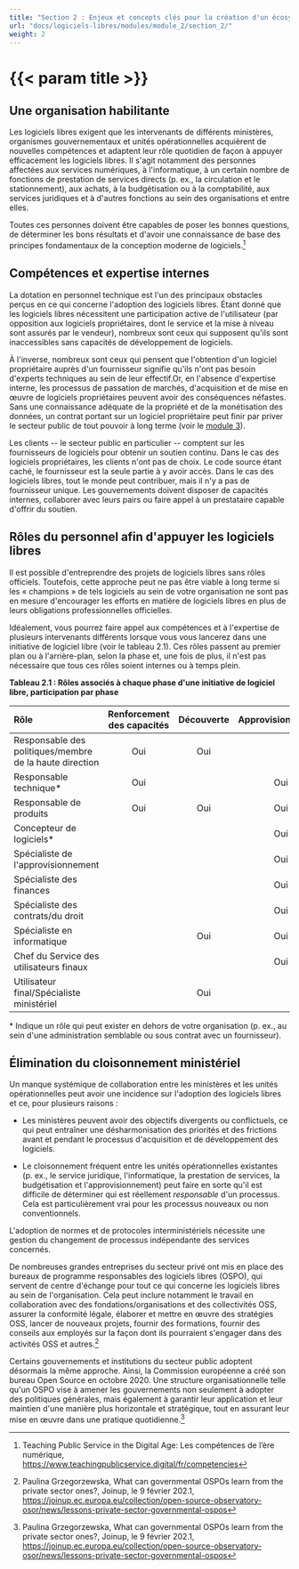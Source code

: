 ```yaml
---
title: "Section 2 : Enjeux et concepts clés pour la création d'un écosystème du logiciel libre"
url: "docs/logiciels-libres/modules/module_2/section_2/"
weight: 2
---
```


# {{< param title >}}

## Une organisation habilitante

Les logiciels libres exigent que les intervenants de différents ministères, organismes gouvernementaux et unités opérationnelles acquièrent de nouvelles compétences et adaptent leur rôle quotidien de façon à appuyer efficacement les logiciels libres. Il s'agit notamment des personnes affectées aux services numériques, à l'informatique, à un certain nombre de fonctions de prestation de services directs (p. ex., la circulation et le stationnement), aux achats, à la budgétisation ou à la comptabilité, aux services juridiques et à d'autres fonctions au sein des organisations et entre elles.

Toutes ces personnes doivent être capables de poser les bonnes questions, de déterminer les bons résultats et d'avoir une connaissance de base des principes fondamentaux de la conception moderne de logiciels.[^10]

## Compétences et expertise internes

La dotation en personnel technique est l'un des principaux obstacles perçus en ce qui concerne l'adoption des logiciels libres. Étant donné que les logiciels libres nécessitent une participation active de l'utilisateur (par opposition aux logiciels propriétaires, dont le service et la mise à niveau sont assurés par le vendeur), nombreux sont ceux qui supposent qu'ils sont inaccessibles sans capacités de développement de logiciels.

À l'inverse, nombreux sont ceux qui pensent que l'obtention d'un logiciel propriétaire auprès d'un fournisseur signifie qu'ils n'ont pas besoin d'experts techniques au sein de leur effectif.Or, en l'absence d'expertise interne, les processus de passation de marchés, d'acquisition et de mise en œuvre de logiciels propriétaires peuvent avoir des conséquences néfastes. Sans une connaissance adéquate de la propriété et de la monétisation des données, un contrat portant sur un logiciel propriétaire peut finir par priver le secteur public de tout pouvoir à long terme (voir le [module 3](#_heading=h.o24g9bwi3uvb)).

Les clients -- le secteur public en particulier -- comptent sur les fournisseurs de logiciels pour obtenir un soutien continu. Dans le cas des logiciels propriétaires, les clients n'ont pas de choix. Le code source étant caché, le fournisseur est la seule partie à y avoir accès. Dans le cas des logiciels libres, tout le monde peut contribuer, mais il n'y a pas de fournisseur unique. Les gouvernements doivent disposer de capacités internes, collaborer avec leurs pairs ou faire appel à un prestataire capable d'offrir du soutien.

## Rôles du personnel afin d'appuyer les logiciels libres

Il est possible d'entreprendre des projets de logiciels libres sans rôles officiels. Toutefois, cette approche peut ne pas être viable à long terme si les « champions » de tels logiciels au sein de votre organisation ne sont pas en mesure d'encourager les efforts en matière de logiciels libres en plus de leurs obligations professionnelles officielles.

Idéalement, vous pourrez faire appel aux compétences et à l'expertise de plusieurs intervenants différents lorsque vous vous lancerez dans une initiative de logiciel libre (voir le tableau 2.1). Ces rôles passent au premier plan ou à l'arrière-plan, selon la phase et, une fois de plus, il n'est pas nécessaire que tous ces rôles soient internes ou à temps plein.

**Tableau 2.1 : Rôles associés à chaque phase d'une initiative de logiciel libre, participation par phase**

| Rôle                                                    | Renforcement des capacités | Découverte | Approvisionnement | Intégration | Mise à niveau |
| :------------------------------------------------------ | :------------------------: | :--------: | :---------------: | :---------: | :-----------: |
| Responsable des politiques/membre de la haute direction |            Oui             |    Oui     |                   |             |               |
| Responsable technique*                                  |            Oui             |            |        Oui        |             |      Oui      |
| Responsable de produits                                 |            Oui             |    Oui     |        Oui        |     Oui     |               |
| Concepteur de logiciels*                                |                            |            |        Oui        |             |      Oui      |
| Spécialiste de l'approvisionnement                      |                            |            |        Oui        |             |               |
| Spécialiste des finances                                |                            |            |        Oui        |             |               |
| Spécialiste des contrats/du droit                       |                            |            |        Oui        |             |               |
| Spécialiste en informatique                             |                            |    Oui     |        Oui        |     Oui     |      Oui      |
| Chef du Service des utilisateurs finaux                 |                            |            |        Oui        |     Oui     |               |
| Utilisateur final/Spécialiste ministériel               |                            |    Oui     |                   |     Oui     |      Oui      |

\* Indique un rôle qui peut exister en dehors de votre organisation (p. ex., au sein d'une administration semblable ou sous contrat avec un fournisseur).

## Élimination du cloisonnement ministériel

Un manque systémique de collaboration entre les ministères et les unités opérationnelles peut avoir une incidence sur l'adoption des logiciels libres et ce, pour plusieurs raisons :

- Les ministères peuvent avoir des objectifs divergents ou conflictuels, ce qui peut entraîner une désharmonisation des priorités et des frictions avant et pendant le processus d'acquisition et de développement des logiciels.

- Le cloisonnement fréquent entre les unités opérationnelles existantes (p. ex., le service juridique, l'informatique, la prestation de services, la budgétisation et l'approvisionnement) peut faire en sorte qu'il est difficile de déterminer qui est réellement *responsable* d'un processus. Cela est particulièrement vrai pour les processus nouveaux ou non conventionnels.

L'adoption de normes et de protocoles interministériels nécessite une gestion du changement de processus indépendante des services concernés.

De nombreuses grandes entreprises du secteur privé ont mis en place des bureaux de programme responsables des logiciels libres (OSPO), qui servent de centre d'échange pour tout ce qui concerne les logiciels libres au sein de l'organisation. Cela peut inclure notamment le travail en collaboration avec des fondations/organisations et des collectivités OSS, assurer la conformité légale, élaborer et mettre en œuvre des stratégies OSS, lancer de nouveaux projets, fournir des formations, fournir des conseils aux employés sur la façon dont ils pourraient s'engager dans des activités OSS et autres.[^11]

Certains gouvernements et institutions du secteur public adoptent désormais la même approche. Ainsi, la Commission européenne a créé son bureau Open Source en octobre 2020. Une structure organisationnelle telle qu'un OSPO vise à amener les gouvernements non seulement à adopter des politiques générales, mais également à garantir leur application et leur maintien d'une manière plus horizontale et stratégique, tout en assurant leur mise en œuvre dans une pratique quotidienne.[^12]

[^10]: Teaching Public Service in the Digital Age: Les compétences de l’ère numérique, https://www.teachingpublicservice.digital/fr/competencies

[^11]: Paulina Grzegorzewska, What can governmental OSPOs learn from the private sector ones?, Joinup, le 9 février 202.1, https://joinup.ec.europa.eu/collection/open-source-observatory-osor/news/lessons-private-sector-governmental-ospos

[^12]: Paulina Grzegorzewska, What can governmental OSPOs learn from the private sector ones?, Joinup, le 9 février 202.1, https://joinup.ec.europa.eu/collection/open-source-observatory-osor/news/lessons-private-sector-governmental-ospos
